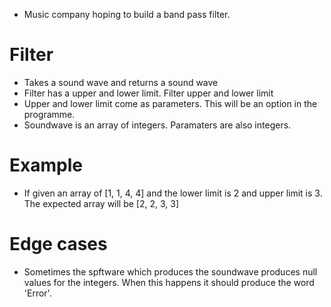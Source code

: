
- Music company hoping to build a band pass filter.
 # Filter

- Takes a sound wave and returns a sound wave
- Filter has a upper and lower limit. Filter upper and lower limit
- Upper and lower limit come as parameters. This will be an option in the programme.
- Soundwave is an array of integers. Paramaters are also integers.

# Example
- If given an array of [1, 1, 4, 4] and the lower limit is 2 and upper limit is 3. The expected array will be [2, 2, 3, 3]

# Edge cases
- Sometimes the spftware which produces the soundwave produces null values for the integers. When this happens it should produce the word 'Error'. 
